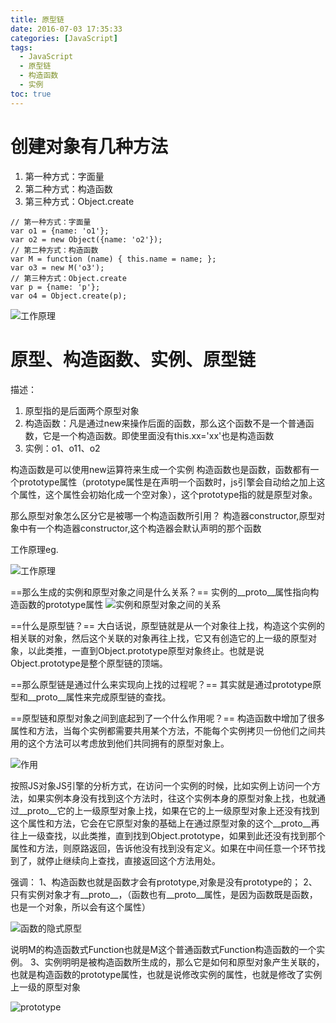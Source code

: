```yaml
---
title: 原型链
date: 2016-07-03 17:35:33
categories: [JavaScript]
tags:
  - JavaScript
  - 原型链
  - 构造函数
  - 实例
toc: true
---
```

# 创建对象有几种方法
1. 第一种方式：字面量
2. 第二种方式：构造函数
3. 第三种方式：Object.create
```
// 第一种方式：字面量
var o1 = {name: 'o1'};
var o2 = new Object({name: 'o2'});
// 第二种方式：构造函数
var M = function (name) { this.name = name; };
var o3 = new M('o3');
// 第三种方式：Object.create
var p = {name: 'p'};
var o4 = Object.create(p);
```
<!--more-->
![工作原理](object.png)


# 原型、构造函数、实例、原型链

描述：
1. 原型指的是后面两个原型对象
2. 构造函数：凡是通过new来操作后面的函数，那么这个函数不是一个普通函数，它是一个构造函数。即使里面没有this.xx='xx'也是构造函数
3. 实例：o1、o11、o2

构造函数是可以使用new运算符来生成一个实例
构造函数也是函数，函数都有一个prototype属性（prototype属性是在声明一个函数时，js引擎会自动给之加上这个属性，这个属性会初始化成一个空对象），这个prototype指的就是原型对象。

那么原型对象怎么区分它是被哪一个构造函数所引用？
构造器constructor,原型对象中有一个构造器constructor,这个构造器会默认声明的那个函数

工作原理eg.

![工作原理](workPrinciple.png)

==那么生成的实例和原型对象之间是什么关系？==
实例的__proto__属性指向构造函数的prototype属性
![实例和原型对象之间的关系](relationship.png)

==什么是原型链？==
大白话说，原型链就是从一个对象往上找，构造这个实例的相关联的对象，然后这个关联的对象再往上找，它又有创造它的上一级的原型对象，以此类推，一直到Object.prototype原型对象终止。也就是说Object.prototype是整个原型链的顶端。

==那么原型链是通过什么来实现向上找的过程呢？==
其实就是通过prototype原型和__proto__属性来完成原型链的查找。

==原型链和原型对象之间到底起到了一个什么作用呢？==
构造函数中增加了很多属性和方法，当每个实例都需要共用某个方法，不能每个实例拷贝一份他们之间共用的这个方法可以考虑放到他们共同拥有的原型对象上。

![作用](effect.png)

按照JS对象JS引擎的分析方式，在访问一个实例的时候，比如实例上访问一个方法，如果实例本身没有找到这个方法时，往这个实例本身的原型对象上找，也就通过__proto__它的上一级原型对象上找，如果在它的上一级原型对象上还没有找到这个属性和方法，它会在它原型对象的基础上在通过原型对象的这个__proto__再往上一级查找，以此类推，直到找到Object.prototype，如果到此还没有找到那个属性和方法，则原路返回，告诉他没有找到没有定义。如果在中间任意一个环节找到了，就停止继续向上查找，直接返回这个方法用处。

强调：
1、构造函数也就是函数才会有prototype,对象是没有prototype的；
2、只有实例对象才有__proto__，（函数也有__proto__属性，是因为函数既是函数，也是一个对象，所以会有这个属性）

![函数的隐式原型](function.__proto__.png)

说明M的构造函数式Function也就是M这个普通函数式Function构造函数的一个实例。
3、实例明明是被构造函数所生成的，那么它是如何和原型对象产生关联的，也就是构造函数的prototype属性，也就是说修改实例的属性，也就是修改了实例上一级的原型对象

![prototype](prototype.png)




